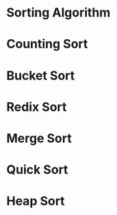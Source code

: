 # Sorting Algorithm

# Counting Sort

# Bucket Sort

# Redix Sort

# Merge Sort 

# Quick Sort 

# Heap Sort 
